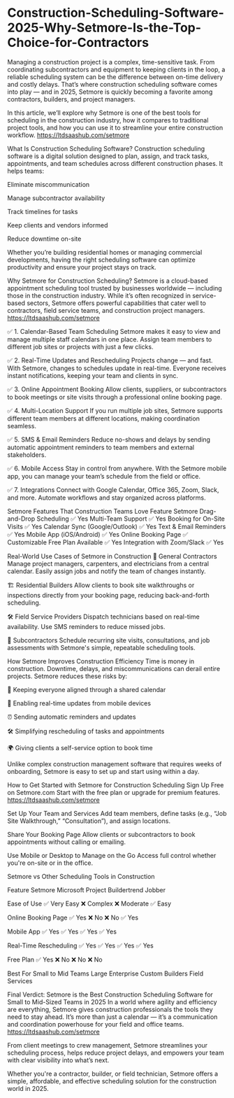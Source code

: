 # Construction-Scheduling-Software-2025-Why-Setmore-Is-the-Top-Choice-for-Contractors


Managing a construction project is a complex, time-sensitive task. From coordinating subcontractors and equipment to keeping clients in the loop, a reliable scheduling system can be the difference between on-time delivery and costly delays. That’s where construction scheduling software comes into play — and in 2025, Setmore is quickly becoming a favorite among contractors, builders, and project managers.

In this article, we’ll explore why Setmore is one of the best tools for scheduling in the construction industry, how it compares to traditional project tools, and how you can use it to streamline your entire construction workflow. https://ltdsaashub.com/setmore

What Is Construction Scheduling Software?
Construction scheduling software is a digital solution designed to plan, assign, and track tasks, appointments, and team schedules across different construction phases. It helps teams:

Eliminate miscommunication

Manage subcontractor availability

Track timelines for tasks

Keep clients and vendors informed

Reduce downtime on-site

Whether you’re building residential homes or managing commercial developments, having the right scheduling software can optimize productivity and ensure your project stays on track.

Why Setmore for Construction Scheduling?
Setmore is a cloud-based appointment scheduling tool trusted by businesses worldwide — including those in the construction industry. While it’s often recognized in service-based sectors, Setmore offers powerful capabilities that cater well to contractors, field service teams, and construction project managers. https://ltdsaashub.com/setmore

✅ 1. Calendar-Based Team Scheduling
Setmore makes it easy to view and manage multiple staff calendars in one place. Assign team members to different job sites or projects with just a few clicks.

✅ 2. Real-Time Updates and Rescheduling
Projects change — and fast. With Setmore, changes to schedules update in real-time. Everyone receives instant notifications, keeping your team and clients in sync.

✅ 3. Online Appointment Booking
Allow clients, suppliers, or subcontractors to book meetings or site visits through a professional online booking page.

✅ 4. Multi-Location Support
If you run multiple job sites, Setmore supports different team members at different locations, making coordination seamless.

✅ 5. SMS & Email Reminders
Reduce no-shows and delays by sending automatic appointment reminders to team members and external stakeholders.

✅ 6. Mobile Access
Stay in control from anywhere. With the Setmore mobile app, you can manage your team’s schedule from the field or office.

✅ 7. Integrations
Connect with Google Calendar, Office 365, Zoom, Slack, and more. Automate workflows and stay organized across platforms.

Setmore Features That Construction Teams Love
Feature	Setmore
Drag-and-Drop Scheduling	✅ Yes
Multi-Team Support	✅ Yes
Booking for On-Site Visits	✅ Yes
Calendar Sync (Google/Outlook)	✅ Yes
Text & Email Reminders	✅ Yes
Mobile App (iOS/Android)	✅ Yes
Online Booking Page	✅ Customizable
Free Plan Available	✅ Yes
Integration with Zoom/Slack	✅ Yes

Real-World Use Cases of Setmore in Construction
🧱 General Contractors
Manage project managers, carpenters, and electricians from a central calendar. Easily assign jobs and notify the team of changes instantly.

🏗️ Residential Builders
Allow clients to book site walkthroughs or inspections directly from your booking page, reducing back-and-forth scheduling.

🛠️ Field Service Providers
Dispatch technicians based on real-time availability. Use SMS reminders to reduce missed jobs.

🔧 Subcontractors
Schedule recurring site visits, consultations, and job assessments with Setmore's simple, repeatable scheduling tools.

How Setmore Improves Construction Efficiency
Time is money in construction. Downtime, delays, and miscommunications can derail entire projects. Setmore reduces these risks by:

📆 Keeping everyone aligned through a shared calendar

📱 Enabling real-time updates from mobile devices

⏰ Sending automatic reminders and updates

🛠️ Simplifying rescheduling of tasks and appointments

🌍 Giving clients a self-service option to book time

Unlike complex construction management software that requires weeks of onboarding, Setmore is easy to set up and start using within a day.

How to Get Started with Setmore for Construction Scheduling
Sign Up Free on Setmore.com
Start with the free plan or upgrade for premium features. https://ltdsaashub.com/setmore

Set Up Your Team and Services
Add team members, define tasks (e.g., “Job Site Walkthrough,” “Consultation”), and assign locations.

Share Your Booking Page
Allow clients or subcontractors to book appointments without calling or emailing.

Use Mobile or Desktop to Manage on the Go
Access full control whether you're on-site or in the office.

Setmore vs Other Scheduling Tools in Construction

Feature	Setmore	Microsoft Project	Buildertrend	Jobber

Ease of Use	✅ Very Easy	❌ Complex	❌ Moderate	✅ Easy

Online Booking Page	✅ Yes	❌ No	❌ No	✅ Yes

Mobile App	✅ Yes	✅ Yes	✅ Yes	✅ Yes

Real-Time Rescheduling	✅ Yes	✅ Yes	✅ Yes	✅ Yes

Free Plan	✅ Yes	❌ No	❌ No	❌ No

Best For	Small to Mid Teams	Large Enterprise	Custom Builders	Field Services

Final Verdict: Setmore is the Best Construction Scheduling Software for Small to Mid-Sized Teams in 2025
In a world where agility and efficiency are everything, Setmore gives construction professionals the tools they need to stay ahead. It’s more than just a calendar — it’s a communication and coordination powerhouse for your field and office teams. https://ltdsaashub.com/setmore

From client meetings to crew management, Setmore streamlines your scheduling process, helps reduce project delays, and empowers your team with clear visibility into what’s next.

Whether you're a contractor, builder, or field technician, Setmore offers a simple, affordable, and effective scheduling solution for the construction world in 2025.

